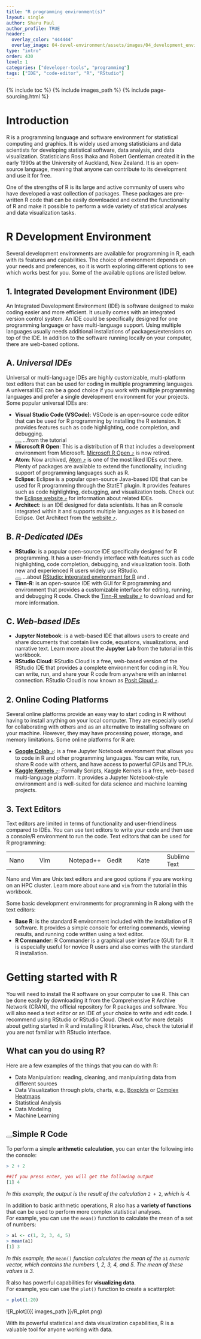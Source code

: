 ```yaml
---
title: "R programming environment(s)"
layout: single
author: Sharu Paul
author_profile: TRUE
header:
  overlay_color: "444444"
  overlay_image: 04-devel-environment/assets/images/04_development_envir_banner.png
type: "intro"
order: 430
level: 1
categories: ["developer-tools", "programming"]
tags: ["IDE", "code-editor", "R", "RStudio"]
---
```


{% include toc %}
{% include images_path %}
{% include page-sourcing.html %}


# Introduction

<div class="note" markdown="1">
R is a programming language and software environment for statistical computing and graphics. It is widely used among statisticians and data scientists for developing statistical software, data analysis, and data visualization. Statisticians Ross Ihaka and Robert Gentleman created it in the early 1990s at the University of Auckland, New Zealand. It is an open-source language, meaning that anyone can contribute to its development and use it for free.
</div>

One of the strengths of R is its large and active community of users who have developed a vast collection of packages. These packages are pre-written R code that can be easily downloaded and extend the functionality of R and make it possible to perform a wide variety of statistical analyses and data visualization tasks.


# R Development Environment

Several development environments are available for programming in R, each with its features and capabilities. The choice of environment depends on your needs and preferences, so it is worth exploring different options to see which works best for you. Some of the available options are listed below.


## 1. Integrated Development Environment (IDE)
An Integrated Development Environment (IDE) is software designed to make coding easier and more efficient. It usually comes with an integrated version control system. An IDE could be specifically designed for one programming language or have multi-language support. Using multiple languages usually needs additional installations of packages/extensions on top of the IDE. In addition to the software running locally on your computer, there are web-based options.


## <b class="level-1">A.</b> *Universal IDEs*
Universal or multi-language IDEs are highly customizable, multi-platform text editors that can be used for coding in multiple programming languages. A universal IDE can be a good choice if you work with multiple programming languages and prefer a single development environment for your projects. Some popular universal IDEs are:

* **Visual Studio Code (VSCode)**: VSCode is an open-source code editor that can be used for R programming by installing the R extension. It provides features such as code highlighting, code completion, and debugging. <br><button class="btn more"></button> ...from the tutorial <a class="t-links" href="411" title="true"></a>
* **Microsoft R Open**: This is a distribution of R that includes a development environment from Microsoft. <a href="https://learn.microsoft.com/en-us/answers/questions/1335739/link-to-download-r-open-4-0-2" target="_blank">Microsoft R Open ⤴</a> is now retired.
* **Atom**: Now archived, <a href="https://github.blog/2022-06-08-sunsetting-atom/" target="_blank">Atom ⤴</a> is one of the most liked IDEs out there. Plenty of packages are available to extend the functionality, including support of programming languages such as R.
* **Eclipse**: Eclipse is a popular open-source Java-based IDE that can be used for R programming through the StatET plugin. It provides features such as code highlighting, debugging, and visualization tools. Check out the <a href="https://www.eclipse.org/ide/" target="_blank">Eclipse website ⤴</a> for information about related IDEs.
* **Architect**: is an IDE designed for data scientists. It has an R console integrated within it and supports multiple languages as it is based on Eclipse. Get Architect from the <a href="https://www.getarchitect.io/" target="_blank">website ⤴</a>.


## <b class="level-1">B.</b> *R-Dedicated IDEs*

* **RStudio**: is a popular open-source IDE specifically designed for R programming. It has a user-friendly interface with features such as code highlighting, code completion, debugging, and visualization tools. Both new and experienced R users widely use RStudio. <br><button class="btn more"></button> ...about <a class="t-links" href="431">RStudio: integrated environment for R</a> and <a class="t-links" href="432" title="true"></a>.
* **Tinn-R**: is an open-source IDE with GUI for R programming and environment that provides a customizable interface for editing, running, and debugging R code. Check the <a href="https://tinn-r.org/en/" target="_blank">Tinn-R website ⤴</a> to download and for more information.


## <b class="level-1">C.</b> *Web-based IDEs*
* **Jupyter Notebook**: is a web-based IDE that allows users to create and share documents that contain live code, equations, visualizations, and narrative text. Learn more about the **Jupyter Lab** from the tutorial <a class="t-links" href="412" title="true"></a> in this workbook.
* **RStudio Cloud**: RStudio Cloud is a free, web-based version of the RStudio IDE that provides a complete environment for coding in R. You can write, run, and share your R code from anywhere with an internet connection. RStudio Cloud is now known as <a href="https://posit.cloud/" target="_blank">Posit Cloud ⤴</a>.


## 2. Online Coding Platforms

Several online platforms provide an easy way to start coding in R without having to install anything on your local computer. They are especially useful for collaborating with others and as an alternative to installing software on your machine. However, they may have processing power, storage, and memory limitations. Some online platforms for R are:

* <a href="https://colab.research.google.com/" target="_blank"><b>Google Colab</b> ⤴</a>: is a free Jupyter Notebook environment that allows you to code in R and other programming languages. You can write, run, share R code with others, and have access to powerful GPUs and TPUs.
* <a href="https://www.kaggle.com/code" target="_blank"><b>Kaggle Kernels</b> ⤴</a>: Formally Scripts, Kaggle Kernels is a free, web-based multi-language platform. It provides a Jupyter Notebook-style environment and is well-suited for data science and machine learning projects.


## 3. Text Editors

Text editors are limited in terms of functionality and user-friendliness compared to IDEs. You can use text editors to write your code and then use a console/R environment to run the code.
Text editors that can be used for R programming:

<table class="center-h font-1">
  <tr>
    <td width="16.6%" class="no-border">Nano</td>
    <td width="16.6%" class="no-border bl">Vim</td>
    <td width="16.6%" class="no-border bl">Notepad++</td>
    <td width="16.6%" class="no-border bl">Gedit</td>
    <td width="16.6%" class="no-border bl">Kate</td>
    <td width="16.6%" class="no-border bl">Sublime Text</td>
  </tr>
</table>


Nano and Vim are Unix text editors and are good options if you are working on an HPC cluster. Learn more about `nano` and `vim` from the tutorial <a class="t-links" href="322" title="true"></a> in this workbook.

Some basic development environments for programming in R along with the text editors:

* **Base R**: is the standard R environment included with the installation of R software. It provides a simple console for entering commands, viewing results, and running code written using a text editor.
* **R Commander**: R Commander is a graphical user interface (GUI) for R. It is especially useful for novice R users and also comes with the standard R installation.


# Getting started with R

You will need to install the R software on your computer to use R. This can be done easily by downloading it from the Comprehensive R Archive Network (CRAN), the official repository for R packages and software. You will also need a text editor or an IDE of your choice to write and edit code. I recommend using RStudio or RStudio Cloud. Check out <a class="t-links" href="432" title="true"></a> for more details about getting started in R and installing R libraries. Also, check the <a class="t-links" href="431" title="true"></a> tutorial if you are not familiar with RStudio interface.
<br>


## What can you do using R?

Here are a few examples of the things that you can do with R: <br>
* Data Manipulation: reading, cleaning, and manipulating data from different sources
* Data Visualization through plots, charts, e.g., <a class="t-links" href="823.03">Boxplots</a> or <a class="t-links" href="823.05">Complex Heatmaps</a>
* Statistical Analysis
* Data Modeling
* Machine Learning


## <button class="btn example mr"></button>Simple R Code

To perform a simple **arithmetic calculation**, you can enter the following into the console:

```r
> 2 + 2

##If you press enter, you will get the following output
[1] 4
```
*In this example, the output is the result of the calculation* `2 + 2`, *which is 4.*

In addition to basic arithmetic operations, R also has a **variety of functions** that can be used to perform more complex statistical analyses. <br>
For example, you can use the `mean()` function to calculate the mean of a set of numbers:
```r
> a1 <- c(1, 2, 3, 4, 5)
> mean(a1)
[1] 3
```
*In this example, the* `mean()` *function calculates the mean of the* `a1` *numeric vector, which contains the numbers 1, 2, 3, 4, and 5. The mean of these values is 3.*

R also has powerful capabilities for **visualizing data**. <br>
For example, you can use the `plot()` function to create a scatterplot:
```r
> plot(1:20)
```
![R_plot]({{ images_path }}/R_plot.png)

<div class="protip" markdown="1">
With its powerful statistical and data visualization capabilities, R is a valuable tool for anyone working with data.
</div>

